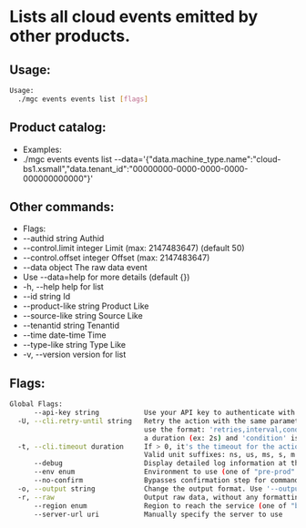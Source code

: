 # Lists all cloud events emitted by other products.

## Usage:
```bash
Usage:
  ./mgc events events list [flags]
```

## Product catalog:
- Examples:
- ./mgc events events list --data='{"data.machine_type.name":"cloud-bs1.xsmall","data.tenant_id":"00000000-0000-0000-0000-000000000000"}'

## Other commands:
- Flags:
- --authid string            Authid
- --control.limit integer     Limit (max: 2147483647) (default 50)
- --control.offset integer    Offset (max: 2147483647)
- --data object              The raw data event
- Use --data=help for more details (default {})
- -h, --help                     help for list
- --id string                Id
- --product-like string      Product  Like
- --source-like string       Source  Like
- --tenantid string          Tenantid
- --time date-time           Time
- --type-like string         Type  Like
- -v, --version                  version for list

## Flags:
```bash
Global Flags:
      --api-key string           Use your API key to authenticate with the API
  -U, --cli.retry-until string   Retry the action with the same parameters until the given condition is met. The flag parameters
                                 use the format: 'retries,interval,condition', where 'retries' is a positive integer, 'interval' is
                                 a duration (ex: 2s) and 'condition' is a 'engine=value' pair such as "jsonpath=expression"
  -t, --cli.timeout duration     If > 0, it's the timeout for the action execution. It's specified as numbers and unit suffix.
                                 Valid unit suffixes: ns, us, ms, s, m and h. Examples: 300ms, 1m30s
      --debug                    Display detailed log information at the debug level
      --env enum                 Environment to use (one of "pre-prod" or "prod") (default "prod")
      --no-confirm               Bypasses confirmation step for commands that ask a confirmation from the user
  -o, --output string            Change the output format. Use '--output=help' to know more details. (default "yaml")
  -r, --raw                      Output raw data, without any formatting or coloring
      --region enum              Region to reach the service (one of "br-mgl1", "br-ne1" or "br-se1") (default "br-se1")
      --server-url uri           Manually specify the server to use
```

